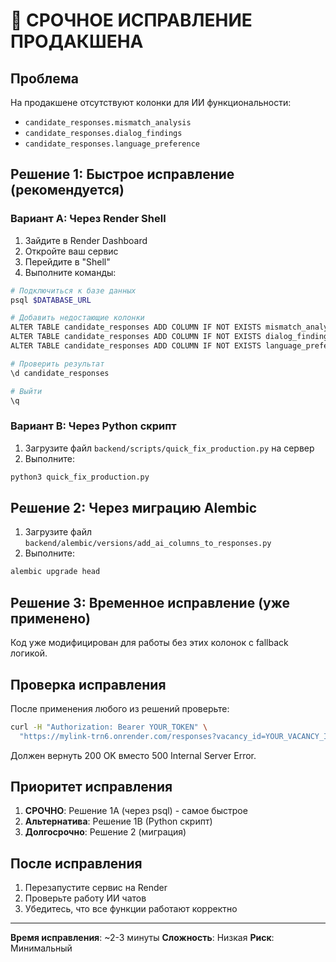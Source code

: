 # 🚨 СРОЧНОЕ ИСПРАВЛЕНИЕ ПРОДАКШЕНА

## Проблема
На продакшене отсутствуют колонки для ИИ функциональности:
- `candidate_responses.mismatch_analysis`
- `candidate_responses.dialog_findings` 
- `candidate_responses.language_preference`

## Решение 1: Быстрое исправление (рекомендуется)

### Вариант A: Через Render Shell
1. Зайдите в Render Dashboard
2. Откройте ваш сервис
3. Перейдите в "Shell" 
4. Выполните команды:

```bash
# Подключиться к базе данных
psql $DATABASE_URL

# Добавить недостающие колонки
ALTER TABLE candidate_responses ADD COLUMN IF NOT EXISTS mismatch_analysis JSONB;
ALTER TABLE candidate_responses ADD COLUMN IF NOT EXISTS dialog_findings JSONB;
ALTER TABLE candidate_responses ADD COLUMN IF NOT EXISTS language_preference VARCHAR(5) DEFAULT 'ru';

# Проверить результат
\d candidate_responses

# Выйти
\q
```

### Вариант B: Через Python скрипт
1. Загрузите файл `backend/scripts/quick_fix_production.py` на сервер
2. Выполните:

```bash
python3 quick_fix_production.py
```

## Решение 2: Через миграцию Alembic

1. Загрузите файл `backend/alembic/versions/add_ai_columns_to_responses.py`
2. Выполните:

```bash
alembic upgrade head
```

## Решение 3: Временное исправление (уже применено)

Код уже модифицирован для работы без этих колонок с fallback логикой.

## Проверка исправления

После применения любого из решений проверьте:

```bash
curl -H "Authorization: Bearer YOUR_TOKEN" \
  "https://mylink-trn6.onrender.com/responses?vacancy_id=YOUR_VACANCY_ID"
```

Должен вернуть 200 OK вместо 500 Internal Server Error.

## Приоритет исправления

1. **СРОЧНО**: Решение 1A (через psql) - самое быстрое
2. **Альтернатива**: Решение 1B (Python скрипт) 
3. **Долгосрочно**: Решение 2 (миграция)

## После исправления

1. Перезапустите сервис на Render
2. Проверьте работу ИИ чатов
3. Убедитесь, что все функции работают корректно

---
**Время исправления**: ~2-3 минуты
**Сложность**: Низкая
**Риск**: Минимальный
